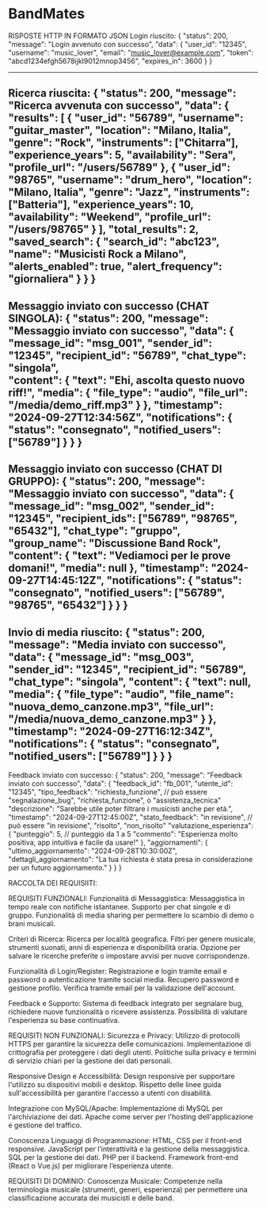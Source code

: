 # BandMates
RISPOSTE HTTP IN FORMATO JSON
Login riuscito:
{
  "status": 200,
  "message": "Login avvenuto con successo",
  "data": {
    "user_id": "12345",
    "username": "music_lover",
    "email": "music_lover@example.com",
    "token": "abcd1234efgh5678ijkl9012mnop3456",
    "expires_in": 3600
  }
}

---------------------------------------------------------------------
Ricerca riuscita:
{
  "status": 200,
  "message": "Ricerca avvenuta con successo",
  "data": {
    "results": [
      {
        "user_id": "56789",
        "username": "guitar_master",
        "location": "Milano, Italia",
        "genre": "Rock",
        "instruments": ["Chitarra"],
        "experience_years": 5,
        "availability": "Sera",
        "profile_url": "/users/56789"
      },
      {
        "user_id": "98765",
        "username": "drum_hero",
        "location": "Milano, Italia",
        "genre": "Jazz",
        "instruments": ["Batteria"],
        "experience_years": 10,
        "availability": "Weekend",
        "profile_url": "/users/98765"
      }
    ],
    "total_results": 2,
    "saved_search": {
      "search_id": "abc123",
      "name": "Musicisti Rock a Milano",
      "alerts_enabled": true,
      "alert_frequency": "giornaliera"
    }
  }
}
---------------------------------------------------------------------
Messaggio inviato con successo (CHAT SINGOLA):
{
  "status": 200,
  "message": "Messaggio inviato con successo",
  "data": {
    "message_id": "msg_001",
    "sender_id": "12345",
    "recipient_id": "56789",
    "chat_type": "singola",  
    "content": {
      "text": "Ehi, ascolta questo nuovo riff!",
      "media": {
        "file_type": "audio",
        "file_url": "/media/demo_riff.mp3"
      }
    },
    "timestamp": "2024-09-27T12:34:56Z",
    "notifications": {
      "status": "consegnato",
      "notified_users": ["56789"]
    }
  }
}
---------------------------------------------------------------------
Messaggio inviato con successo (CHAT DI GRUPPO):
{
  "status": 200,
  "message": "Messaggio inviato con successo",
  "data": {
    "message_id": "msg_002",
    "sender_id": "12345",
    "recipient_ids": ["56789", "98765", "65432"],
    "chat_type": "gruppo",
    "group_name": "Discussione Band Rock",
    "content": {
      "text": "Vediamoci per le prove domani!",
      "media": null
    },
    "timestamp": "2024-09-27T14:45:12Z",
    "notifications": {
      "status": "consegnato",
      "notified_users": ["56789", "98765", "65432"]
    }
  }
}
---------------------------------------------------------------------
Invio di media riuscito:
{
  "status": 200,
  "message": "Media inviato con successo",
  "data": {
    "message_id": "msg_003",
    "sender_id": "12345",
    "recipient_id": "56789",
    "chat_type": "singola",
    "content": {
      "text": null,
      "media": {
        "file_type": "audio",
        "file_name": "nuova_demo_canzone.mp3",
        "file_url": "/media/nuova_demo_canzone.mp3"
      }
    },
    "timestamp": "2024-09-27T16:12:34Z",
    "notifications": {
      "status": "consegnato",
      "notified_users": ["56789"]
    }
  }
}
---------------------------------------------------------------------
Feedback inviato con successo:
{
  "status": 200,
  "message": "Feedback inviato con successo",
  "data": {
    "feedback_id": "fb_001",
    "utente_id": "12345",
    "tipo_feedback": "richiesta_funzione",  // può essere "segnalazione_bug", "richiesta_funzione", o "assistenza_tecnica"
    "descrizione": "Sarebbe utile poter filtrare i musicisti anche per età.",
    "timestamp": "2024-09-27T12:45:00Z",
    "stato_feedback": "in revisione",  // può essere "in revisione", "risolto", "non_risolto"
    "valutazione_esperienza": {
      "punteggio": 5,  // punteggio da 1 a 5
      "commento": "Esperienza molto positiva, app intuitiva e facile da usare!"
    },
    "aggiornamenti": {
      "ultimo_aggiornamento": "2024-09-28T10:30:00Z",
      "dettagli_aggiornamento": "La tua richiesta è stata presa in considerazione per un futuro aggiornamento."
    }
  }
}










RACCOLTA DEI REQUISIITI: 

REQUISITI FUNZIONALI:
Funzionalità di Messaggistica:
Messaggistica in tempo reale con notifiche istantanee.
Supporto per chat singole e di gruppo.
Funzionalità di media sharing per permettere lo scambio di demo o brani musicali.

Criteri di Ricerca:
Ricerca per località geografica.
Filtri per genere musicale, strumenti suonati, anni di esperienza e disponibilità oraria.
Opzione per salvare le ricerche preferite o impostare avvisi per nuove corrispondenze.

Funzionalità di Login/Register:
Registrazione e login tramite email e password o autenticazione tramite social media.
Recupero password e gestione profilo.
Verifica tramite email per la validazione dell'account.

Feedback e Supporto:
Sistema di feedback integrato per segnalare bug, richiedere nuove funzionalità o ricevere assistenza.
Possibilità di valutare l'esperienza su base continuativa.

REQUISITI NON FUNZIONALI:
Sicurezza e Privacy:
Utilizzo di protocolli HTTPS per garantire la sicurezza delle comunicazioni.
Implementazione di crittografia per proteggere i dati degli utenti.
Politiche sulla privacy e termini di servizio chiari per la gestione dei dati personali.

Responsive Design e Accessibilità:
Design responsive per supportare l'utilizzo su dispositivi mobili e desktop.
Rispetto delle linee guida sull'accessibilità per garantire l'accesso a utenti con disabilità.

Integrazione con MySQL/Apache:
Implementazione di MySQL per l'archiviazione dei dati.
Apache come server per l'hosting dell'applicazione e gestione del traffico.

Conoscenza Linguaggi di Programmazione:
HTML, CSS per il front-end responsive.
JavaScript per l’interattività e la gestione della messaggistica.
SQL per la gestione dei dati.
PHP per il backend.
Framework front-end (React o Vue.js) per migliorare l’esperienza utente.

REQUISITI DI DOMINIO:
Conoscenza Musicale:
Competenze nella terminologia musicale (strumenti, generi, esperienza) per permettere una classificazione accurata dei musicisti e delle band.
